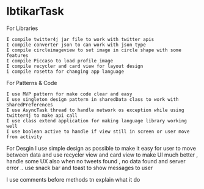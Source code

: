 # IbtikarTask

For Libraries

    I compile twitter4j jar file to work with twitter apis
    I compile converter json to can work with json type 
    I compile circleimageview to set image in circle shape with some features
    I compile Piccaso to load profile image 
    I compile recycler and card view for layout design 
    i compile rosetta for changing app language 

For Patterns & Code

    I use MVP pattern for make code clear and easy
    I use singleton design pattern in sharedData class to work with SharedPreferences
    I use AsyncTask thread to handle network os exception while using twitter4j to make api call
    I use class extend application for making language library working well
    I use boolean active to handle if view still in screen or user move from activity
    
For Desgin 
    I use simple design as possible to make it easy for user to move between data and use recycler view and card view to make
    UI much better , handle some UX also when no tweets found , no data found and server error .. use snack bar and toast to 
    show messages to user 

I use comments before methods tn explain what it do 
